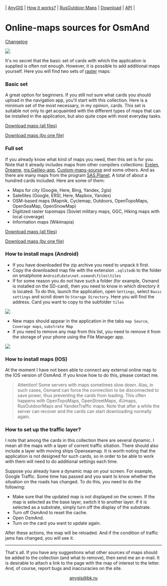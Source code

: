 | [AnyGIS][01] | [How it works?][02] | [RusOutdoor Maps][03] | [Download][04] | [API][05] |


[01]: https://nnngrach.github.io/AnyGIS_maps/index_en
[02]: https://nnngrach.github.io/AnyGIS_maps/Web/Html/Description_en
[03]: https://nnngrach.github.io/AnyGIS_maps/Web/Html/RusOutdoor_en
[04]: https://nnngrach.github.io/AnyGIS_maps/Web/Html/DownloadPage_en
[05]: https://nnngrach.github.io/AnyGIS_maps/Web/Html/Api_en
[07]: https://nnngrach.github.io/AnyGIS_maps/Web/Html/Vektor_and_raster_en




# Online-maps sources for OsmAnd

[Changelog][0]

[0]: https://nnngrach.github.io/AnyGIS_maps/Web/Html/Changelog_en

![](https://nnngrach.github.io/AnyGIS_maps/Web/Img/4mapsOsmand.png)



It's no secret that the basic set of cards with which the application is supplied is often not enough. However, it is possible to add additional maps yourself. Here you will find two sets of [raster][07] maps:

### Basic set
A great option for beginners. If you still not sure what cards you should upload in the navigation app, you'll start with this collection. Here is a minimum set of the most necessary, in my opinion, cards.  This set is suitable not only to get acquainted with the different types of maps that can be installed in the application, but also quite cope with most everyday tasks.

[Download maps (all files)][2]

[Download maps (by one file)][3]


[1]: https://shuriktravel.ru/maps/

[2]: https://minhaskamal.github.io/DownGit/#/home?url=https://github.com/nnngrach/AnyGIS_maps/tree/master/Osmand_online_maps/Maps_short

[3]: https://nnngrach.github.io/AnyGIS_maps/Web/Html/Download/OsmAnd_Maps_Short_en



### Full set
If you already know what kind of maps you need, then this set is for you. Note that it already includes maps from other compilers collections: [Erelen][6], [Dreame][7], [ms.Galileo-app][8], [Custom-maps-sourse][9] and some others. And as there are many maps from the program [SAS.Planet][10]. A total of about a hundred cards included. Here are some of them:

- Maps for city (Google, Here, Bing, Yandex, 2gis)
- Satellites (Google, ERSI, Here, Mapbox, Yandex) 
- OSM-based maps (Mapnik, Cyclemap, Outdoors, OpenTopoMaps, OpenSeaMap, OpenSnowMap)
- Digitized raster topomaps (Soviet military maps, GGC, Hiking maps with local coverage)
- Information maps (Wikimapia)

[Download maps (all files)][11]

[Download maps (by one file)][12]



[5]: https://github.com/nnngrach/AnyGIS_maps/tree/master/Experimantal_area
[6]: https://melda.ru/locus/maps/
[7]: http://4pda.ru/forum/index.php?showtopic=210573&st=3060#entry52768866
[8]: https://ms.galileo-app.com/
[9]: https://custom-map-source.appspot.com/
[10]: http://www.sasgis.org/

[11]: https://minhaskamal.github.io/DownGit/#/home?url=https://github.com/nnngrach/AnyGIS_maps/tree/master/Osmand_online_maps/Maps_full

[12]: https://nnngrach.github.io/AnyGIS_maps/Web/Html/Download/OsmAnd_Maps_Full_en



### How to install maps (Android)

* If you have downloaded the zip archive you need to unpack it first.
* Copy the downloaded map file with the extension `.sqlitedb` to the folder on smatphone  `Android\data\net.osmand\files\tiles` 
* If for some reason you do not have such a folder (for example, Osmand is installed on the SD-card), then you need to know in which directory it is located. To do this, launch the application, open `Settings`, select `Basic settings` and scroll down to `Storage Directory`. Here you will find the address. Card you want to copy to the subfolder `tiles`

![](https://nnngrach.github.io/AnyGIS_maps/Web/Img/Osmand_patch.png)

* New maps should appear in the application in the tabs `map Source`, `Coverage maps`, `substrate Map`
* If you need to remove any map from this list, you need to remove it from the storage of your phone using the File Manager app.

![](https://nnngrach.github.io/AnyGIS_maps/Web/Img/Osmand_maplist.png)


### How to install maps (IOS)

At the moment I have not been able to connect any external online map to the IOS version of OsmAnd. If you know how to do this, please contact me.

> Attention! Some servers with maps sometimes slow down. Alas, in such cases, Osmand can force the connection to be disconnected to save power, thus preventing the cards from loading. This often happens with OpenTopoMaps, OpenStreetMaps, 4Umaps, RusOutdoorMaps and YandexTraffic maps. Note that after a while the server can recover and the cards can start downloading normally again.

### How to set up the traffic layer?

I note that among the cards in this collection there are several dynamic. I mean all the maps with a layer of corrent traffic sitiation. There should also include a layer with moving ships Openseamap. It is worth noting that the application is not designed for such cards, so in order to be able to work with them will need to do additional settings each time.

Suppose you already have a dynamic map on your screen. For example, Google Traffic. Some time has passed and you want to know whether the situation on the roads has changed. To do this, you need to do the following:

* Make sure that the updated map is not displayed on the screen. If the map is selected as the base layer, switch it to another layer. If it is selected as a substrate, simply turn off the display of the substrate. 
* Turn off OsmAnd to reset the cache.
* Open OsmAnd.
* Turn on the card you want to update again.

After these actions, the map will be reloaded. And if the condition of traffic jams has changed, you will see it.

---


That's all. If you have any suggestions what other sources of maps should be added to the collection (and what to remove), then send me an e-mail. It is desirable to attach a link to the page with the map of interest to the letter. And, of course, report bugs and inaccuracies on the site.


<p align="center">
<a href="mailto:anygis@bk.ru">anygis@bk.ru</a> 
</p>

